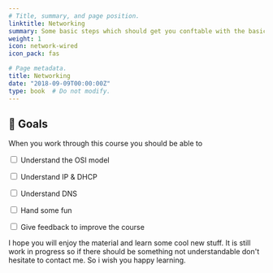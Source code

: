 ```yaml
---
# Title, summary, and page position.
linktitle: Networking
summary: Some basic steps which should get you conftable with the basics of networking in computer science
weight: 1
icon: network-wired
icon_pack: fas

# Page metadata.
title: Networking
date: "2018-09-09T00:00:00Z"
type: book  # Do not modify.
---
```


## 🎯 Goals
When you work through this course you should be able to 

<input type="checkbox"> Understand the OSI model

<input type="checkbox"> Understand IP & DHCP

<input type="checkbox"> Understand DNS

<input type="checkbox"> Hand some fun

<input type="checkbox"> Give feedback to improve the course

I hope you will enjoy the material and learn some cool new stuff. It is still work in progress so if there should be something not understandable don't hesitate to contact me. So i wish you happy learning.